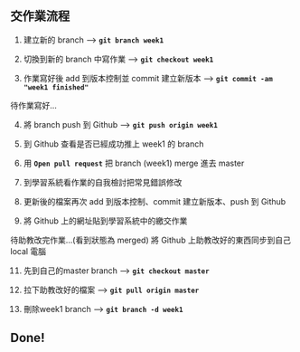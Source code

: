 ## 交作業流程1. 建立新的 branch --> **`git branch week1`**2. 切換到新的 branch 中寫作業 --> **`git checkout week1`**3. 作業寫好後 add 到版本控制並 commit 建立新版本 --> **`git commit -am "week1 finished"`**待作業寫好...4. 將 branch push 到 Github --> **`git push origin week1`**5. 到 Github 查看是否已經成功推上 week1 的 branch 6. 用 **`Open pull request`** 把 branch (week1) merge 進去 master7. 到學習系統看作業的自我檢討把常見錯誤修改8. 更新後的檔案再次 add 到版本控制、commit 建立新版本、push 到 Github 9. 將 Github 上的網址貼到學習系統中的繳交作業
待助教改完作業...(看到狀態為 merged) 將 Github 上助教改好的東西同步到自己 local 電腦

11. 先到自己的master branch --> **`git checkout master`**12. 拉下助教改好的檔案 --> **`git pull origin master`**

13. 刪除week1 branch --> **`git branch -d week1`**
## Done!